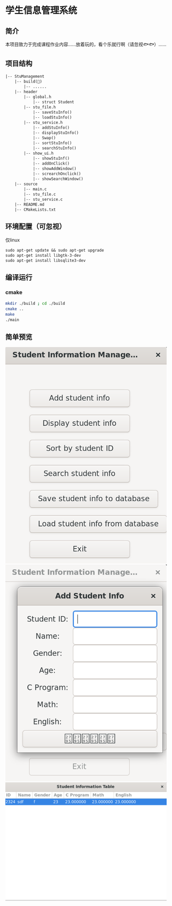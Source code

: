 # 学生信息管理系统

## 简介
本项目致力于完成课程作业内容......放着玩的，看个乐就行啊（请忽视🐟🐟）......

## 项目结构

```
|-- StuManagement
    |-- build(👋)
        |-- ......
    |-- header
        |-- global.h
            |-- struct Student
        |-- stu_file.h
            |-- saveStuInfo()
            |-- loadStuInfo()
        |-- stu_service.h
            |-- addStuInfo()
            |-- displayStuInfo()
            |-- Swap()
            |-- sortStuInfo()
            |-- searchStuInfo()
        |-- show_ui.h
            |-- showStuInf()
            |-- addOnClick()
            |-- showAddWindow()
            |-- screarchOnclick()
            |-- showSearchWindow()
    |-- source
        |-- main.c
        |-- stu_file.c
        |-- stu_service.c
    |-- README.md
    |-- CMakeLists.txt
```

## 环境配置（可忽视）
仅linux
```
sudo apt-get update && sudo apt-get upgrade
sudo apt-get install libgtk-3-dev
sudo apt-get install libsqlite3-dev
```
  
## 编译运行


### cmake
``` bash
mkdir ./build ; cd ./build
cmake ..
make
./main
```
## 简单预览
![](mdimg/1.png)
![](mdimg/2.png)
![](mdimg/3.png)